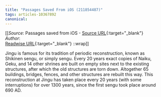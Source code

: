 ```yaml
---
title: "Passages Saved From iOS (211854487)"
tags: articles-10367892
canonical: 
---
```


[[_Source_: Passages saved from iOS - [Source URL](){:target="_blank"}<br>
_Author_: <br>
[Readwise URL](https://readwise.io/open/211854487){:target="_blank"}
::wrap]]

Jingu is famous for its tradition of periodic reconstruction, known as Shikinen sengu, or simply sengu. Every 20 years exact copies of Naiku, Geku, and 14 other shrines are built on empty sites next to the existing structures, after which the old structures are torn down. Altogether 65 buildings, bridges, fences, and other structures are rebuilt this way. This reconstruction at Jingu has taken place every 20 years (with some interruptions) for over 1300 years, since the first sengu took place around 690 AD.
